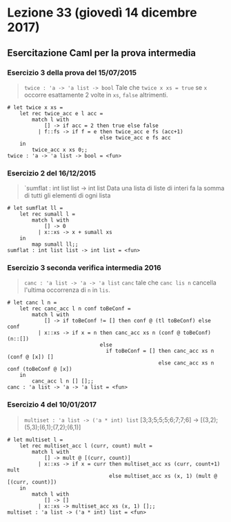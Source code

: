 # Lezione 33 (giovedì 14 dicembre 2017)
## Esercitazione Caml per la prova intermedia
### Esercizio 3 della prova del 15/07/2015
> `twice : 'a -> 'a list -> bool`
> Tale che `twice x xs = true` se `x` occorre esattamente 2 volte in `xs`, `false` altrimenti.
```
# let twice x xs =
    let rec twice_acc e l acc =
        match l with
            [] -> if acc = 2 then true else false
          | f::fs -> if f = e then twice_acc e fs (acc+1)
                              else twice_acc e fs acc
    in
        twice_acc x xs 0;;
twice : 'a -> 'a list -> bool = <fun>
```

### Esercizio 2 del 16/12/2015
> `sumflat : int list list -> int list
> Data una lista di liste di interi fa la somma di tutti gli elementi di ogni lista
```
# let sumflat ll =
    let rec sumall l =
        match l with
            [] -> 0
          | x::xs -> x + sumall xs
    in
        map sumall ll;;
sumflat : int list list -> int list = <fun>
```

### Esercizio 3 seconda verifica intermedia 2016
> `canc : 'a list -> 'a -> 'a list`
> `canc` tale che `canc lis n` cancella l'ultima occorrenza di `n` in `lis`.
```
# let canc l n =
    let rec canc_acc l n conf toBeConf =
        match l with
            [] -> if toBeConf != [] then conf @ (tl toBeConf) else conf
          | x::xs -> if x = n then canc_acc xs n (conf @ toBeConf) (n::[])
                              else
                                if toBeConf = [] then canc_acc xs n (conf @ [x]) []
                                                 else canc_acc xs n conf (toBeConf @ [x])
    in
        canc_acc l n [] [];;
canc : 'a list -> 'a -> 'a list = <fun>
```

### Esercizio 4 del 10/01/2017
> `multiset : 'a list -> ('a * int) list`
> [3;3;5;5;5;6;7;7;6] -> [(3,2);(5,3);(6,1);(7,2);(6,1)]
```
# let multiset l =
    let rec multiset_acc l (curr, count) mult =
        match l with
            [] -> mult @ [(curr, count)]
          | x::xs -> if x = curr then multiset_acc xs (curr, count+1) mult
                                 else multiset_acc xs (x, 1) (mult @ [(curr, count)])
    in
        match l with
            [] -> []
          | x::xs -> multiset_acc xs (x, 1) [];;
multiset : 'a list -> ('a * int) list = <fun>
```
